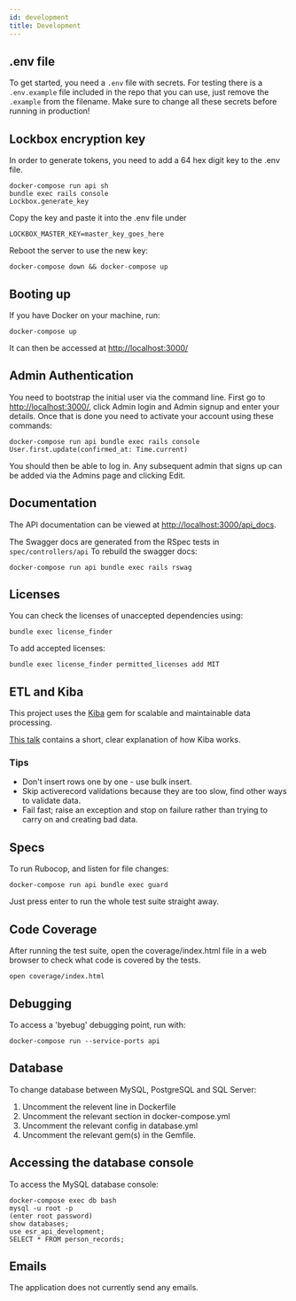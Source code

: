 ```yaml
---
id: development
title: Development
---
```


## .env file

To get started, you need a `.env` file with secrets. For testing there is a `.env.example` file included in the repo that you can use, just remove the `.example` from the filename. Make sure to change all these secrets before running in production!

## Lockbox encryption key

In order to generate tokens, you need to add a 64 hex digit key to the .env file.

```
docker-compose run api sh
bundle exec rails console
Lockbox.generate_key
```

Copy the key and paste it into the .env file under

```
LOCKBOX_MASTER_KEY=master_key_goes_here
```

Reboot the server to use the new key:

```
docker-compose down && docker-compose up
```


## Booting up

If you have Docker on your machine, run:

```
docker-compose up
```

It can then be accessed at [http://localhost:3000/](http://localhost:3000/)

## Admin Authentication

You need to bootstrap the initial user via the command line. First go to [http://localhost:3000/](http://localhost:3000/), click Admin login and Admin signup and enter your details. Once that is done you need to activate your account using these commands:

```
docker-compose run api bundle exec rails console
User.first.update(confirmed_at: Time.current)
```

You should then be able to log in. Any subsequent admin that signs up can be added via the Admins page and clicking Edit.

## Documentation

The API documentation can be viewed at [http://localhost:3000/api_docs](http://localhost:3000/api_docs).

The Swagger docs are generated from the RSpec tests in `spec/controllers/api` To rebuild the swagger docs:

```
docker-compose run api bundle exec rails rswag
```

## Licenses

You can check the licenses of unaccepted dependencies using:

```
bundle exec license_finder
```

To add accepted licenses:

```
bundle exec license_finder permitted_licenses add MIT
```

## ETL and Kiba

This project uses the [Kiba](https://github.com/thbar/kiba) gem for scalable and maintainable data processing.

[This talk](https://www.youtube.com/watch?v=fxVtbog7pIQ) contains a short, clear explanation of how Kiba works.

### Tips
- Don't insert rows one by one - use bulk insert.
- Skip activerecord validations because they are too slow, find other ways to validate data.
- Fail fast; raise an exception and stop on failure rather than trying to carry on and creating bad data.

## Specs

To run Rubocop, and listen for file changes:

```
docker-compose run api bundle exec guard
```

Just press enter to run the whole test suite straight away.

## Code Coverage

After running the test suite, open the coverage/index.html file in a web browser to check what code is covered by the tests.

```
open coverage/index.html
```

## Debugging

To access a 'byebug' debugging point, run with:

```
docker-compose run --service-ports api
```

## Database

To change database between MySQL, PostgreSQL and SQL Server:

1) Uncomment the relevent line in Dockerfile
2) Uncomment the relevant section in docker-compose.yml
3) Uncomment the relevant config in database.yml
4) Uncomment the relevant gem(s) in the Gemfile.

## Accessing the database console

To access the MySQL database console:

```
docker-compose exec db bash
mysql -u root -p
(enter root password)
show databases;
use esr_api_development;
SELECT * FROM person_records;
```

## Emails

The application does not currently send any emails.
